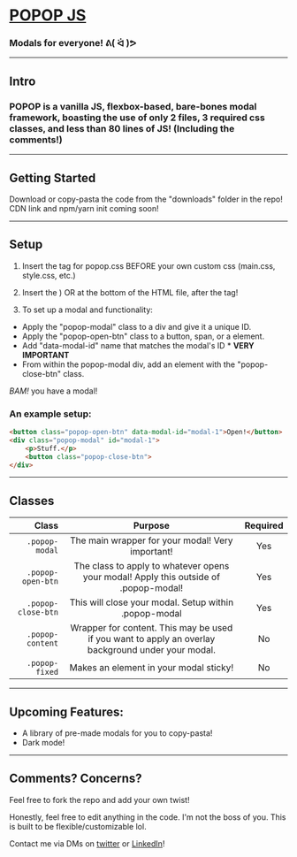 # [POPOP JS](http://catcarbonell.github.io/popop)
### Modals for everyone! **ᕕ( ᐛ )ᕗ**
---
## Intro

### POPOP is a vanilla JS, flexbox-based, bare-bones modal framework, boasting the use of only 2 files, 3 required css classes, and less than 80 lines of JS! (Including the comments!)
---
## Getting Started
Download or copy-pasta the code from the "downloads" folder in the repo!
CDN link and npm/yarn init coming soon!

---
## Setup
1. Insert the <link> tag for popop.css BEFORE  your own custom css (main.css, style.css, etc.)

2. Insert the <script> tag for  popop.js either AFTER all of your CSS 
(with "defer"-- ex: <script defer src="popop.js"></script>)
OR at the bottom of the HTML file, after the <body> tag!

3. To set up a modal and functionality:
* Apply the "popop-modal" class to a div and give it a unique ID.
* Apply the "popop-open-btn" class to a button, span, or a element.
* Add "data-modal-id" name that matches the modal's ID * **VERY IMPORTANT**
* From within the popop-modal div, add an element with the "popop-close-btn" class.

*BAM!* you have a modal!

### An example setup:
```html
<button class="popop-open-btn" data-modal-id="modal-1">Open!</button>
<div class="popop-modal" id="modal-1"> 
    <p>Stuff.</p>
    <button class="popop-close-btn"> 
</div>
```
---
## Classes
| Class                       | Purpose             | Required |
| ---------------------------:|:-------------------:|:--------:|
|<code>.popop-modal</code>    |The main wrapper for your modal! Very important!|Yes|
|<code>.popop-open-btn</code> |The class to apply to whatever opens your modal! Apply this outside of .popop-modal!|Yes|
|<code>.popop-close-btn</code>|This will close your modal. Setup within .popop-modal |Yes|
|<code>.popop-content</code>  |Wrapper for content. This may be used if you want to apply an overlay background under your modal. |No|
|<code>.popop-fixed</code>    |Makes an element in your modal sticky!|No|

---
## Upcoming Features:
* A library of pre-made modals for you to copy-pasta!
* Dark mode!
---
## Comments? Concerns?
Feel free to fork the repo and add your own twist!

Honestly, feel free to edit anything in the code. I'm not the boss of you. This is built to be flexible/customizable lol.

Contact me via DMs on [twitter](http://twitter.com/catcarbn) or [LinkedIn](http://linkedin.com/in/catcarbonell)!
